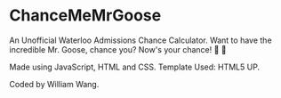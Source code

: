 # ChanceMeMrGoose
An Unofficial Waterloo Admissions Chance Calculator. Want to have the incredible Mr. Goose, chance you? Now's your chance! 🦆 🦢

Made using JavaScript, HTML and CSS. Template Used: HTML5 UP.

Coded by William Wang.
